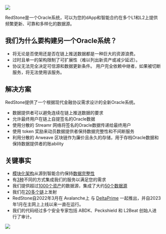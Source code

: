 

![](https://docs.redstone.finance/assets/images/redstone-banner-7257fdf47d9e295449b82eb474c10b2c.png)


RedStone是一个Oracle系统，可以为您的dApp和智能合约在多个L1和L2上提供频繁更新、可靠和多样化的数据源。

## 我们为什么要构建另一个Oracle系统？ 

- 将无论是否使用还是否在链上推送数据都是一种巨大的资源浪费。 
- 过时且单一的架构限制了可扩展性（难以列出新资产或减少延迟）。 
- 协议无法完全决定可信源和数据更新条件。 用户完全依赖中继者，如果被切断服务，将无法使用该服务。


## 解决方案

RedStone提供了一个根据现代金融协议需求设计的全新Oracle系统。 
- 数据提供者可以避免连续在链上推送数据的要求
- 允许最终用户在链上自提签名的Oracle数据
- 使用分散的 Streamr 网络将签名的Oracle数据传递给最终用户
- 使用 token 奖励来动员数据提供者保持数据完整性和不间断服务
- 利用分散的 Arweave 区块链作为廉价且永久的存储，用于存档Oracle数据和保持数据提供者的账ability 
  
  
## 关键事实

- [模块化架构](https://docs.redstone.finance/docs/smart-contract-devs/how-it-works#data-flow)从源到智能合约保持[数据完整性](https://docs.redstone.finance/docs/smart-contract-devs/how-it-works#data-format)
- 有[3种](https://docs.redstone.finance/docs/smart-contract-devs/how-it-works#3-ways-to-integrate)不同的方式集成我们的服务以满足您的需求
- 我们提供超过[1000个资产](https://app.redstone.finance/#/app/tokens)的数据源，集成了大约[50个数据源](https://app.redstone.finance/#/app/sources)
- 我们在[20多个链](https://showroom.redstone.finance/)上发射
- RedStone自2022年3月在 Avalanche上 与 [DeltaPrime](https://deltaprime.io/) 一起推出，并自2023年1月在主网上上线以来一直在运行。
- 我们的代码经过多个安全专家包括 ABDK、Peckshield 和 L2Beat 创始人进行了审计。

![](https://raw.githubusercontent.com/redstone-finance/redstone-docs/main/static/img/redstone-architecture-simple.png)
